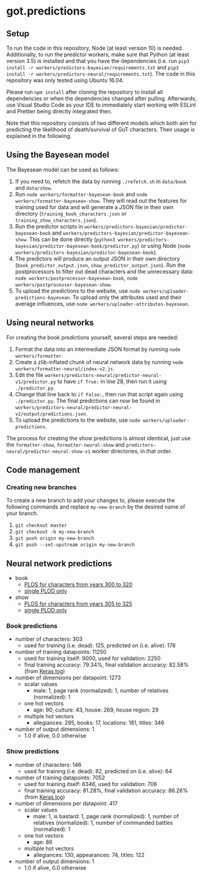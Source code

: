 # got.predictions

## Setup

To run the code in this repository, Node (at least version 10) is needed. Additionally, to run the predictor workers, make sure that Python (at least version 3.5) is installed and that you have the dependencies (i.e. run `pip3 install -r workers/predictors-bayesian/requirements.txt` and `pip3 install -r workers/predictors-neural/requirements.txt`). The code in this repository was only tested using Ubuntu 16.04.

Please run `npm install` after cloning the repository to install all dependencies or when the dependencies changed after pulling. Afterwards, use Visual Studio Code as your IDE to immediately start working with ESLint and Prettier being directly integrated then.

Note that this repository consists of two different models which both aim for predicting the likelihood of death/survival of GoT characters. Their usage is explained in the following.

## Using the Bayesean model

The Bayesean model can be used as follows:

1. If you need to, refetch the data by running `./refetch.sh` in `data/book` and `data/show`.
2. Run `node workers/formatter-bayesean-book` and `node workers/formatter-bayesean-show`. They will read out the features for training used for data and will generate a JSON file in their own directory (`training_book_characters.json` or `training_show_characters.json`).
3. Run the predictor scripts in `workers/predictors-bayesian/predictor-bayesean-book` and `workers/predictors-bayesian/predictor-bayesean-show`. This can be done directly (`python3 workers/predictors-bayesian/predictor-bayesean-book/predictor.py`) or using Node (`node workers/predictors-bayesian/predictor-bayesean-book`).
4. The predictors will produce an output JSON in their own directory (`book_predictor_output.json`, `show_predictor_output.json`). Run the postprocessors to filter out dead characters and the unnecessary data: `node workers/postprocessor-bayesean-book`, `node workers/postprocessor-bayesean-show`.
5. To upload the predictions to the website, use `node workers/uploader-predictions-bayesean`. To upload only the attributes used and their average influences, use `node workers/uploader-attributes-bayesean`.

## Using neural networks

For creating the book predictions yourself, several steps are needed:

1. Format the data into an intermediate JSON format by running `node workers/formatter`.
2. Create a zlib-inflated chunk of neural network data by running `node workers/formatter-neural/index-v2.js`.
3. Edit the file `workers/predictors-neural/predictor-neural-v1/predictor.py` to have `if True:` in line 28, then run it using `./predictor.py`.
4. Change that line back to `if False:`, then run that script again using `./predictor.py`. The final predictions can now be found in `workers/predictors-neural/predictor-neural-v2/output/predictions.json`.
5. To upload the predictions to the website, use `node workers/uploader-predictions`.

The process for creating the show predictions is almost identical, just use the `formatter-show`, `formatter-neural-show` and `predictors-neural/predictor-neural-show-v1` worker directories, in that order.

## Code management

### Creating new branches

To create a new branch to add your changes to, please execute the following commands and replace `my-new-branch` by the desired name of your branch.

1. `git checkout master`
2. `git checkout -b my-new-branch`
3. `git push origin my-new-branch`
4. `git push --set-upstream origin my-new-branch`

## Neural network predictions

- book
  - [PLOS for characters from years 300 to 320](workers/predictors-neural/predictor-neural-v2/output/predictions.json)
  - [single PLOD only](workers/predictors-neural/predictor-neural-v2/output/predictions-plod.json)
- show
  - [PLOS for characters from years 305 to 325](workers/predictors-neural/predictor-neural-show-v1/output/predictions.json)
  - [single PLOD only](workers/predictors-neural/predictor-neural-show-v1/output/predictions-plod.json)

### Book predictions

- number of characters: 303
  - used for training (i.e. dead): 125, predicted on (i.e. alive): 178
- number of training datapoints: 11250
  - used for training itself: 9000, used for validation: 2250
  - final training accuracy: 79.34%, final validation accuracy: 82.58% (from [Keras log](workers/predictors-neural/predictor-neural-v2/models/keras-log))
- number of dimensions per datapoint: 1273
  - scalar values
    - male: 1, page rank (normalized): 1, number of relatives (normalized): 1
  - one hot vectors
    - age: 90, culture: 43, house: 269, house region: 29
  - multiple hot vectors
    - allegiances: 295, books: 17, locations: 181, titles: 346
- number of output dimensions: 1
  - 1.0 if alive, 0.0 otherwise

### Show predictions

- number of characters: 146
  - used for training (i.e. dead): 82, predicted on (i.e. alive): 64
- number of training datapoints: 7052
  - used for training itself: 6346, used for validation: 706
  - final training accuracy: 81.28%, final validation accuracy: 86.26% (from [Keras log](workers/predictors-neural/predictor-neural-show-v1/models/keras-log))
- number of dimensions per datapoint: 417
  - scalar values
    - male: 1, is bastard: 1, page rank (normalized): 1, number of relatives (normalized): 1, number of commanded battles (normalized): 1
  - one hot vectors
    - age: 86
  - multiple hot vectors
    - allegiances: 130, appearances: 74, titles: 122
- number of output dimensions: 1
  - 1.0 if alive, 0.0 otherwise

